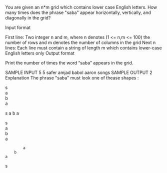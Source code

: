 You are given an n*m grid which contains lower case English letters. How many times does the phrase "saba" appear horizontally, vertically, and diagonally in the grid?

Input format

First line: Two integer n and m, where n denotes (1 <= n,m <= 100) the number of rows and m denotes the number of columns in the grid
Next n lines: Each line must contain a string of length m which contains lower-case English letters only
Output format

Print the number of times the word “saba” appears in the grid.

SAMPLE INPUT 
5 5
safer
amjad
babol
aaron
songs
SAMPLE OUTPUT 
2
Explanation
The phrase "saba" must look one of thease shapes :

s	 	 	 
 	a	 	 
 	 	b	 
 	 	 	a
 



s	a	b	a
 	 	 	 
 	 	 	 
 	 	 	 
 

s	 	 	 
a	 	 	 
b	 	 	 
a	 	 	 
 

 	 	 	a
 	 	b	 
 	a	 	 
s	 	 	 
 